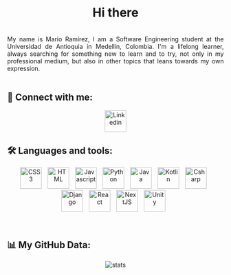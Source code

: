<h1 align="center">Hi there</h1>

<br/>

<div align="justify">
  My name is Mario Ramírez, I am a Software Engineering student at the Universidad de Antioquia in Medellín, Colombia. I'm a lifelong learner, always searching for something new to learn and to try, not only in my professional medium, but also in other topics that leans towards my own expression.
</div>

<br/>


##  🤝  Connect with me:
<div align="center">
  <a href="https://www.linkedin.com/in/mariohramirez/" target="blank"><img align="center" alt="Linkedin" width="50px" src="https://cdn.jsdelivr.net/gh/devicons/devicon/icons/linkedin/linkedin-original.svg" /></a>
</div>

## 🛠️ Languages and tools:

<p align="center">
<img alt="CSS3" width="50px" style="padding-right:10px" src="https://cdn.jsdelivr.net/gh/devicons/devicon/icons/css3/css3-original-wordmark.svg" />
<img alt="HTML" width="50px" style="padding-right:10px" src="https://cdn.jsdelivr.net/gh/devicons/devicon/icons/html5/html5-original-wordmark.svg" />
<img alt="Javascript" width="50px" style="padding-right:10px" src="https://cdn.jsdelivr.net/gh/devicons/devicon/icons/javascript/javascript-original.svg" />
<img alt="Python" width="50px" style="padding-right:10px" src="https://cdn.jsdelivr.net/gh/devicons/devicon/icons/python/python-original-wordmark.svg" />
<img alt="Java" width="50px" style="padding-right:10px" src="https://cdn.jsdelivr.net/gh/devicons/devicon/icons/java/java-original-wordmark.svg" />
<img alt="Kotlin" width="50px" style="padding-right:10px" src="https://cdn.jsdelivr.net/gh/devicons/devicon/icons/kotlin/kotlin-original-wordmark.svg" />
<img alt="Csharp" width="50px" style="padding-right:10px" src="https://cdn.jsdelivr.net/gh/devicons/devicon/icons/csharp/csharp-original.svg" />
<img alt="Django" width="50px" style="padding-right:10px" src="https://cdn.jsdelivr.net/gh/devicons/devicon/icons/django/django-plain-wordmark.svg" />
<img alt="React" width="50px" style="padding-right:10px" src="https://cdn.jsdelivr.net/gh/devicons/devicon/icons/react/react-original-wordmark.svg" />
<img alt="NextJS" width="50px" style="padding-right:10px" src="https://cdn.jsdelivr.net/gh/devicons/devicon/icons/nextjs/nextjs-original-wordmark.svg" />
<img alt="Unity" width="50px" style="padding-right:10px" src="https://cdn.jsdelivr.net/gh/devicons/devicon/icons/unity/unity-original-wordmark.svg" />
</p>

<br />

## 📊 My GitHub Data:

<div align="center">
  <img align="center" alt="stats" src="https://github-readme-stats.vercel.app/api/top-langs/?username=mariohramirez&theme=radical&show_icons=true" />
</div>
